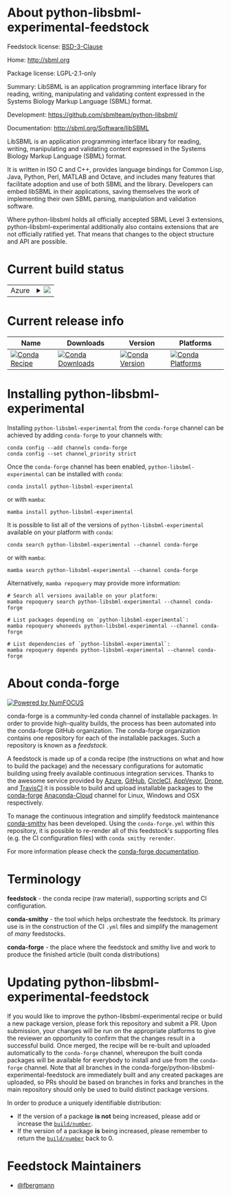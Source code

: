 About python-libsbml-experimental-feedstock
===========================================

Feedstock license: [BSD-3-Clause](https://github.com/conda-forge/python-libsbml-experimental-feedstock/blob/main/LICENSE.txt)

Home: http://sbml.org

Package license: LGPL-2.1-only

Summary: LibSBML is an application programming interface library for reading, writing, manipulating and validating content expressed in the Systems Biology Markup Language (SBML) format.

Development: https://github.com/sbmlteam/python-libsbml/

Documentation: http://sbml.org/Software/libSBML

LibSBML is an application programming interface library for
reading, writing, manipulating and validating content
expressed in the Systems Biology Markup Language (SBML)
format.

It is written in ISO C and C++, provides language bindings
for Common Lisp, Java, Python, Perl, MATLAB and Octave, and
includes many features that facilitate adoption and use of
both SBML and the library. Developers can embed libSBML in
their applications, saving themselves the work of
implementing their own SBML parsing, manipulation and
validation software.

Where python-libsbml holds all officially accepted SBML
Level 3 extensions, python-libsbml-experimental
additionally also contains extensions that are not
officially ratified yet. That means that changes to the
object structure and API are possible.


Current build status
====================


<table>
    
  <tr>
    <td>Azure</td>
    <td>
      <details>
        <summary>
          <a href="https://dev.azure.com/conda-forge/feedstock-builds/_build/latest?definitionId=10505&branchName=main">
            <img src="https://dev.azure.com/conda-forge/feedstock-builds/_apis/build/status/python-libsbml-experimental-feedstock?branchName=main">
          </a>
        </summary>
        <table>
          <thead><tr><th>Variant</th><th>Status</th></tr></thead>
          <tbody><tr>
              <td>linux_64_python3.10.____cpython</td>
              <td>
                <a href="https://dev.azure.com/conda-forge/feedstock-builds/_build/latest?definitionId=10505&branchName=main">
                  <img src="https://dev.azure.com/conda-forge/feedstock-builds/_apis/build/status/python-libsbml-experimental-feedstock?branchName=main&jobName=linux&configuration=linux%20linux_64_python3.10.____cpython" alt="variant">
                </a>
              </td>
            </tr><tr>
              <td>linux_64_python3.11.____cpython</td>
              <td>
                <a href="https://dev.azure.com/conda-forge/feedstock-builds/_build/latest?definitionId=10505&branchName=main">
                  <img src="https://dev.azure.com/conda-forge/feedstock-builds/_apis/build/status/python-libsbml-experimental-feedstock?branchName=main&jobName=linux&configuration=linux%20linux_64_python3.11.____cpython" alt="variant">
                </a>
              </td>
            </tr><tr>
              <td>linux_64_python3.8.____cpython</td>
              <td>
                <a href="https://dev.azure.com/conda-forge/feedstock-builds/_build/latest?definitionId=10505&branchName=main">
                  <img src="https://dev.azure.com/conda-forge/feedstock-builds/_apis/build/status/python-libsbml-experimental-feedstock?branchName=main&jobName=linux&configuration=linux%20linux_64_python3.8.____cpython" alt="variant">
                </a>
              </td>
            </tr><tr>
              <td>linux_64_python3.9.____73_pypy</td>
              <td>
                <a href="https://dev.azure.com/conda-forge/feedstock-builds/_build/latest?definitionId=10505&branchName=main">
                  <img src="https://dev.azure.com/conda-forge/feedstock-builds/_apis/build/status/python-libsbml-experimental-feedstock?branchName=main&jobName=linux&configuration=linux%20linux_64_python3.9.____73_pypy" alt="variant">
                </a>
              </td>
            </tr><tr>
              <td>linux_64_python3.9.____cpython</td>
              <td>
                <a href="https://dev.azure.com/conda-forge/feedstock-builds/_build/latest?definitionId=10505&branchName=main">
                  <img src="https://dev.azure.com/conda-forge/feedstock-builds/_apis/build/status/python-libsbml-experimental-feedstock?branchName=main&jobName=linux&configuration=linux%20linux_64_python3.9.____cpython" alt="variant">
                </a>
              </td>
            </tr><tr>
              <td>osx_64_python3.10.____cpython</td>
              <td>
                <a href="https://dev.azure.com/conda-forge/feedstock-builds/_build/latest?definitionId=10505&branchName=main">
                  <img src="https://dev.azure.com/conda-forge/feedstock-builds/_apis/build/status/python-libsbml-experimental-feedstock?branchName=main&jobName=osx&configuration=osx%20osx_64_python3.10.____cpython" alt="variant">
                </a>
              </td>
            </tr><tr>
              <td>osx_64_python3.11.____cpython</td>
              <td>
                <a href="https://dev.azure.com/conda-forge/feedstock-builds/_build/latest?definitionId=10505&branchName=main">
                  <img src="https://dev.azure.com/conda-forge/feedstock-builds/_apis/build/status/python-libsbml-experimental-feedstock?branchName=main&jobName=osx&configuration=osx%20osx_64_python3.11.____cpython" alt="variant">
                </a>
              </td>
            </tr><tr>
              <td>osx_64_python3.8.____cpython</td>
              <td>
                <a href="https://dev.azure.com/conda-forge/feedstock-builds/_build/latest?definitionId=10505&branchName=main">
                  <img src="https://dev.azure.com/conda-forge/feedstock-builds/_apis/build/status/python-libsbml-experimental-feedstock?branchName=main&jobName=osx&configuration=osx%20osx_64_python3.8.____cpython" alt="variant">
                </a>
              </td>
            </tr><tr>
              <td>osx_64_python3.9.____73_pypy</td>
              <td>
                <a href="https://dev.azure.com/conda-forge/feedstock-builds/_build/latest?definitionId=10505&branchName=main">
                  <img src="https://dev.azure.com/conda-forge/feedstock-builds/_apis/build/status/python-libsbml-experimental-feedstock?branchName=main&jobName=osx&configuration=osx%20osx_64_python3.9.____73_pypy" alt="variant">
                </a>
              </td>
            </tr><tr>
              <td>osx_64_python3.9.____cpython</td>
              <td>
                <a href="https://dev.azure.com/conda-forge/feedstock-builds/_build/latest?definitionId=10505&branchName=main">
                  <img src="https://dev.azure.com/conda-forge/feedstock-builds/_apis/build/status/python-libsbml-experimental-feedstock?branchName=main&jobName=osx&configuration=osx%20osx_64_python3.9.____cpython" alt="variant">
                </a>
              </td>
            </tr><tr>
              <td>win_64_python3.10.____cpython</td>
              <td>
                <a href="https://dev.azure.com/conda-forge/feedstock-builds/_build/latest?definitionId=10505&branchName=main">
                  <img src="https://dev.azure.com/conda-forge/feedstock-builds/_apis/build/status/python-libsbml-experimental-feedstock?branchName=main&jobName=win&configuration=win%20win_64_python3.10.____cpython" alt="variant">
                </a>
              </td>
            </tr><tr>
              <td>win_64_python3.11.____cpython</td>
              <td>
                <a href="https://dev.azure.com/conda-forge/feedstock-builds/_build/latest?definitionId=10505&branchName=main">
                  <img src="https://dev.azure.com/conda-forge/feedstock-builds/_apis/build/status/python-libsbml-experimental-feedstock?branchName=main&jobName=win&configuration=win%20win_64_python3.11.____cpython" alt="variant">
                </a>
              </td>
            </tr><tr>
              <td>win_64_python3.8.____cpython</td>
              <td>
                <a href="https://dev.azure.com/conda-forge/feedstock-builds/_build/latest?definitionId=10505&branchName=main">
                  <img src="https://dev.azure.com/conda-forge/feedstock-builds/_apis/build/status/python-libsbml-experimental-feedstock?branchName=main&jobName=win&configuration=win%20win_64_python3.8.____cpython" alt="variant">
                </a>
              </td>
            </tr><tr>
              <td>win_64_python3.9.____73_pypy</td>
              <td>
                <a href="https://dev.azure.com/conda-forge/feedstock-builds/_build/latest?definitionId=10505&branchName=main">
                  <img src="https://dev.azure.com/conda-forge/feedstock-builds/_apis/build/status/python-libsbml-experimental-feedstock?branchName=main&jobName=win&configuration=win%20win_64_python3.9.____73_pypy" alt="variant">
                </a>
              </td>
            </tr><tr>
              <td>win_64_python3.9.____cpython</td>
              <td>
                <a href="https://dev.azure.com/conda-forge/feedstock-builds/_build/latest?definitionId=10505&branchName=main">
                  <img src="https://dev.azure.com/conda-forge/feedstock-builds/_apis/build/status/python-libsbml-experimental-feedstock?branchName=main&jobName=win&configuration=win%20win_64_python3.9.____cpython" alt="variant">
                </a>
              </td>
            </tr>
          </tbody>
        </table>
      </details>
    </td>
  </tr>
</table>

Current release info
====================

| Name | Downloads | Version | Platforms |
| --- | --- | --- | --- |
| [![Conda Recipe](https://img.shields.io/badge/recipe-python--libsbml--experimental-green.svg)](https://anaconda.org/conda-forge/python-libsbml-experimental) | [![Conda Downloads](https://img.shields.io/conda/dn/conda-forge/python-libsbml-experimental.svg)](https://anaconda.org/conda-forge/python-libsbml-experimental) | [![Conda Version](https://img.shields.io/conda/vn/conda-forge/python-libsbml-experimental.svg)](https://anaconda.org/conda-forge/python-libsbml-experimental) | [![Conda Platforms](https://img.shields.io/conda/pn/conda-forge/python-libsbml-experimental.svg)](https://anaconda.org/conda-forge/python-libsbml-experimental) |

Installing python-libsbml-experimental
======================================

Installing `python-libsbml-experimental` from the `conda-forge` channel can be achieved by adding `conda-forge` to your channels with:

```
conda config --add channels conda-forge
conda config --set channel_priority strict
```

Once the `conda-forge` channel has been enabled, `python-libsbml-experimental` can be installed with `conda`:

```
conda install python-libsbml-experimental
```

or with `mamba`:

```
mamba install python-libsbml-experimental
```

It is possible to list all of the versions of `python-libsbml-experimental` available on your platform with `conda`:

```
conda search python-libsbml-experimental --channel conda-forge
```

or with `mamba`:

```
mamba search python-libsbml-experimental --channel conda-forge
```

Alternatively, `mamba repoquery` may provide more information:

```
# Search all versions available on your platform:
mamba repoquery search python-libsbml-experimental --channel conda-forge

# List packages depending on `python-libsbml-experimental`:
mamba repoquery whoneeds python-libsbml-experimental --channel conda-forge

# List dependencies of `python-libsbml-experimental`:
mamba repoquery depends python-libsbml-experimental --channel conda-forge
```


About conda-forge
=================

[![Powered by
NumFOCUS](https://img.shields.io/badge/powered%20by-NumFOCUS-orange.svg?style=flat&colorA=E1523D&colorB=007D8A)](https://numfocus.org)

conda-forge is a community-led conda channel of installable packages.
In order to provide high-quality builds, the process has been automated into the
conda-forge GitHub organization. The conda-forge organization contains one repository
for each of the installable packages. Such a repository is known as a *feedstock*.

A feedstock is made up of a conda recipe (the instructions on what and how to build
the package) and the necessary configurations for automatic building using freely
available continuous integration services. Thanks to the awesome service provided by
[Azure](https://azure.microsoft.com/en-us/services/devops/), [GitHub](https://github.com/),
[CircleCI](https://circleci.com/), [AppVeyor](https://www.appveyor.com/),
[Drone](https://cloud.drone.io/welcome), and [TravisCI](https://travis-ci.com/)
it is possible to build and upload installable packages to the
[conda-forge](https://anaconda.org/conda-forge) [Anaconda-Cloud](https://anaconda.org/)
channel for Linux, Windows and OSX respectively.

To manage the continuous integration and simplify feedstock maintenance
[conda-smithy](https://github.com/conda-forge/conda-smithy) has been developed.
Using the ``conda-forge.yml`` within this repository, it is possible to re-render all of
this feedstock's supporting files (e.g. the CI configuration files) with ``conda smithy rerender``.

For more information please check the [conda-forge documentation](https://conda-forge.org/docs/).

Terminology
===========

**feedstock** - the conda recipe (raw material), supporting scripts and CI configuration.

**conda-smithy** - the tool which helps orchestrate the feedstock.
                   Its primary use is in the construction of the CI ``.yml`` files
                   and simplify the management of *many* feedstocks.

**conda-forge** - the place where the feedstock and smithy live and work to
                  produce the finished article (built conda distributions)


Updating python-libsbml-experimental-feedstock
==============================================

If you would like to improve the python-libsbml-experimental recipe or build a new
package version, please fork this repository and submit a PR. Upon submission,
your changes will be run on the appropriate platforms to give the reviewer an
opportunity to confirm that the changes result in a successful build. Once
merged, the recipe will be re-built and uploaded automatically to the
`conda-forge` channel, whereupon the built conda packages will be available for
everybody to install and use from the `conda-forge` channel.
Note that all branches in the conda-forge/python-libsbml-experimental-feedstock are
immediately built and any created packages are uploaded, so PRs should be based
on branches in forks and branches in the main repository should only be used to
build distinct package versions.

In order to produce a uniquely identifiable distribution:
 * If the version of a package **is not** being increased, please add or increase
   the [``build/number``](https://docs.conda.io/projects/conda-build/en/latest/resources/define-metadata.html#build-number-and-string).
 * If the version of a package **is** being increased, please remember to return
   the [``build/number``](https://docs.conda.io/projects/conda-build/en/latest/resources/define-metadata.html#build-number-and-string)
   back to 0.

Feedstock Maintainers
=====================

* [@fbergmann](https://github.com/fbergmann/)

